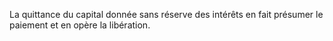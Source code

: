   
 La quittance du capital donnée sans réserve des intérêts en fait présumer le paiement et en opère la libération.  

  
